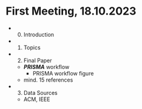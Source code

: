 # First Meeting, 18.10.2023

- 00. Introduction

- 01. Topics

- 02. Final Paper
	- ***PRISMA*** workflow
		- PRISMA workflow figure
	- mind. 15 references

- 03. Data Sources
	- ACM, IEEE
